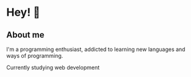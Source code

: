 
# Hey! 👋


## About me
I'm a programming enthusiast, addicted to learning new languages ​​and ways of programming.

Currently studying web development



